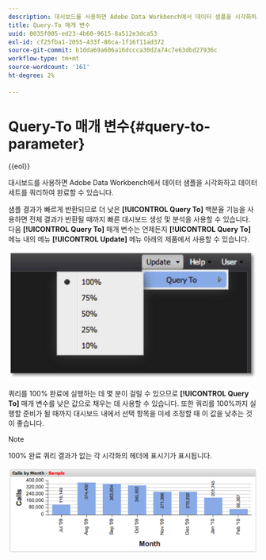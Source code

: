 ```yaml
---
description: 대시보드를 사용하면 Adobe Data Workbench에서 데이터 샘플을 시각화하고 데이터 세트를 쿼리하여 완료할 수 있습니다.
title: Query-To 매개 변수
uuid: 0035f005-ed23-4b60-9615-8a512e3dca53
exl-id: cf25fba1-2055-433f-86ca-1f16f11ad372
source-git-commit: b1dda69a606a16dccca30d2a74c7e63dbd27936c
workflow-type: tm+mt
source-wordcount: '161'
ht-degree: 2%

---
```


# Query-To 매개 변수{#query-to-parameter}

{{eol}}

대시보드를 사용하면 Adobe Data Workbench에서 데이터 샘플을 시각화하고 데이터 세트를 쿼리하여 완료할 수 있습니다.

샘플 결과가 빠르게 반환되므로 더 낮은 **[!UICONTROL Query To]** 백분율 기능을 사용하면 전체 결과가 반환될 때까지 빠른 대시보드 생성 및 분석을 사용할 수 있습니다. 다음 **[!UICONTROL Query To]** 매개 변수는 언제든지 **[!UICONTROL Query To]** 메뉴 내의 메뉴 **[!UICONTROL Update]** 메뉴 아래의 제품에서 사용할 수 있습니다.

![](assets/query_to.png)

쿼리를 100% 완료에 실행하는 데 몇 분이 걸릴 수 있으므로 **[!UICONTROL Query To]** 매개 변수를 낮은 값으로 채우는 데 사용할 수 있습니다. 또한 쿼리를 100%까지 실행할 준비가 될 때까지 대시보드 내에서 선택 항목을 미세 조정할 때 이 값을 낮추는 것이 좋습니다.

>[!NOTE]
>
>100% 완료 쿼리 결과가 없는 각 시각화의 헤더에 표시기가 표시됩니다.

![](assets/query_to2.png)
